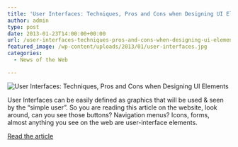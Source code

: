 ```yaml
---
title: 'User Interfaces: Techniques, Pros and Cons when Designing UI Elements'
author: admin
type: post
date: 2013-01-23T14:00:00+00:00
url: /user-interfaces-techniques-pros-and-cons-when-designing-ui-elements/
featured_image: /wp-content/uploads/2013/01/user-interfaces.jpg
categories:
  - News of the Web

---
```

<img alt="User Interfaces: Techniques, Pros and Cons when Designing UI Elements" src="https://i1.wp.com/cdn.instantshift.com/media/uploads/2013/01/user-interfaces.jpg?w=700" data-recalc-dims="1" />

User Interfaces can be easily defined as graphics that will be used & seen by the “simple user”. So you are reading this article on the website, look around, can you see those buttons? Navigation menus? Icons, forms, almost anything you see on the web are user-interface elements.

<a title="User Interfaces: Techniques, Pros and Cons when Designing UI Elements" href="http://www.instantshift.com/2013/01/21/user-interfaces-techniques-pros-and-cons-when-designing-ui-elements/" target="_blank">Read the article</a>